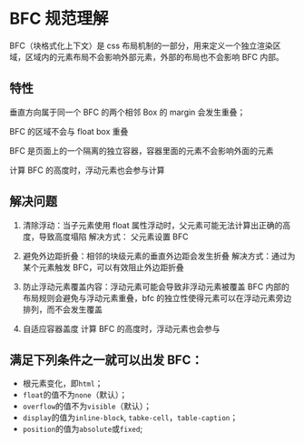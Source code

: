 # BFC 规范理解

BFC（块格式化上下文）是 css 布局机制的一部分，用来定义一个独立渲染区域，区域内的元素布局不会影响外部元素，外部的布局也不会影响 BFC 内部。

## 特性

垂直方向属于同一个 BFC 的两个相邻 Box 的 margin 会发生重叠；

BFC 的区域不会与 float box 重叠

BFC 是页面上的一个隔离的独立容器，容器里面的元素不会影响外面的元素

计算 BFC 的高度时，浮动元素也会参与计算

## 解决问题

1. 清除浮动：当子元素使用 float 属性浮动时，父元素可能无法计算出正确的高度，导致高度塌陷
   解决方式： 父元素设置 BFC

2. 避免外边距折叠：相邻的块级元素的垂直外边距会发生折叠
   解决方式：通过为某个元素触发 BFC，可以有效阻止外边距折叠

3. 防止浮动元素覆盖内容：浮动元素可能会导致非浮动元素被覆盖
   BFC 内部的布局规则会避免与浮动元素重叠，bfc 的独立性使得元素可以在浮动元素旁边排列，而不会发生覆盖

4. 自适应容器盖度
   计算 BFC 的高度时，浮动元素也会参与

## 满足下列条件之一就可以出发 BFC：

- 根元素变化，即`html`；
- `float`的值不为`none`（默认）；
- `overflow`的值不为`visible`（默认）；
- `display`的值为`inline-block`, `tabke-cell`，`table-caption`；
- `position`的值为`absolute`或`fixed`;
